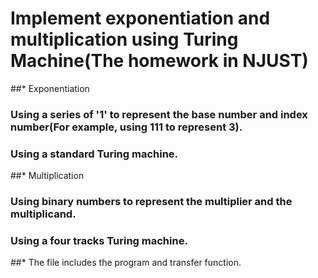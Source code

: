 # Implement exponentiation and multiplication using Turing Machine(The homework in NJUST)
##* Exponentiation
### Using a series of '1' to represent the base number and index number(For example, using 111 to represent 3).
### Using a standard Turing machine.
##* Multiplication
### Using binary numbers to represent the multiplier and the multiplicand.
### Using a four tracks Turing machine.
##* The file includes the program and transfer function.

